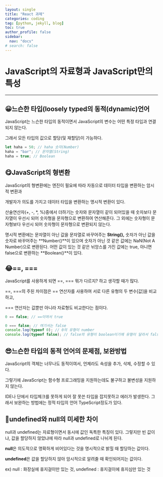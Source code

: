 ```yaml
---
layout: single
title: "React 과제"
categories: coding
tag: [python, jekyll, blog]
toc: true
author_profile: false
sidebar:
  nav: "docs"
# search: false
---
```


# JavaScript의 자료형과 JavaScript만의 특성

---

## 😀느슨한 타입(loosely typed의 동적(dynamic)언어

JavaScript는 느슨한 타입의 동적이면서 JavaScript의 변수는 어떤 특정 타입과 연결되지 않는다.

그래서 모든 타입의 값으로 할당(및 재할당)이 가능하다.

```jsx
let haha = 50; // haha 숫자(Number)
haha = "bar"; // 문자열(String)
haha = true; // Boolean
```

## 😋JavaScript의 형변환

JavaScript의 형변환에는 엔진이 필요에 따라 자동으로 데이터 타입을 변환하는 암시적 변환과

개발자가 의도를 가지고 데이터 타입을 변환하는 명시적 변환이 있다.

산술연산자(+, -, \*, %)중에서 더하기는 숫자와 문자열이 같이 되어있을 때 숫자보다 문자열이 우선시 되어 숫자형을 문자형으로 변환하여 연산해준다. 그 외에는 숫자형이 문자형보다 우선시 되어 숫자형이 문자형으로 변환되지 않는다.

명시적 변환에는 문자열이 아닌 값을 문자열로 바꾸어주는 **[](https://t1.daumcdn.net/cfile/tistory/990D9A3A5B8290210D)String(),** 숫자가 아닌 값을 숫자로 바꾸어주는 **Number()**이 있으며 숫자가 아닌 것 같은 값에는 NaN(Not A Number)으로 변환된다. 어떤 값이 있는 것 같은 뉘앙스를 가진 값에는 true, 아니면 false으로 변환하는 **Boolean()**이 있다.

## 😂==, ===

JavaScript를 사용하게 되면 ==, === 뭐가 다르지? 하고 생각할 때가 많다.

==, ===의 주된 차이점은 == 연산자를 사용하여 서로 다른 유형의 두 변수[값]을 비교하고,

=== 연산자는 값뿐만 아니라 자료형도 비교한다는 점이다.

```jsx
0 == false; // ==이여서 true

0 === false; // 여기서는 false
console.log(typeof 0); // 0의 유형이 number
console.log(typeof false); // false의 유형이 boolean이기에 유형이 달라서 false
```

## 😎느슨한 타입의 동적 언어의 문제점, 보완방법

JavaScript의 객체는 너무나도 동적이여서, 언제라도 속성을 추가, 삭제, 수정할 수 있다.

그렇기에 JavaScript는 함수형 프로그래밍을 지원하는데도 불구하고 불변성을 지원하지 않는다.

IDE나 단에서 타입체크를 못하게 되어 잘 못쓴 타입을 잡지못하고 에러가 발생한다. 그래서 보완하는 방법에는 정적 타입의 언어 TypeScript정도가 있다.

## 😤undefined와 null의 미세한 차이

null과 undefined는 자료형이면서 동시에 값인 독특한 특징이 있다. 그렇지만 빈 값이냐, 값을 할당하지 않았냐에 따라 null과 undefined로 나뉘게 된다.

**null**은 의도적으로 명확하게 비어있다는 것을 명시적으로 밝힐 때 할당하는 값이다.

**undefined**은 값을 할당하지 않아 암시적으로 알려줄 때 확인되어지는 값이다.

ex) null : 화장실에 휴지걸이만 있는 것, undefined : 휴지걸이에 휴지심만 있는 것
